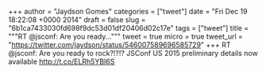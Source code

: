 
+++
author = "Jaydson Gomes"
categories = ["tweet"]
date = "Fri Dec 19 18:22:08 +0000 2014"
draft = false
slug = "6b1ca7433030fd698f9dc53d01df20406d02c17e"
tags = ["tweet"]
title = """RT @jsconf: Are you ready..."""
tweet = true
micro = true
tweet_url = "https://twitter.com/jaydson/status/546007589696585729"
+++
RT @jsconf: Are you ready to rock?!?!? JSConf US 2015 preliminary details now available http://t.co/ELRh5YBI6S
